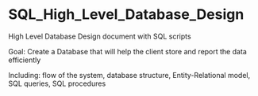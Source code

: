 # SQL_High_Level_Database_Design
High Level Database Design document with SQL scripts

Goal: Create a Database that will help the client store and report the data efficiently

Including: flow of the system, database structure, Entity-Relational model, SQL queries, SQL procedures
